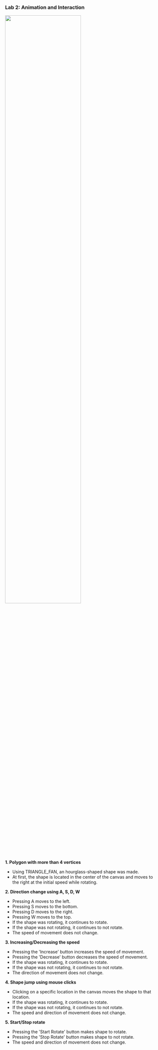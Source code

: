 
### Lab 2: Animation and Interaction

<img src="https://user-images.githubusercontent.com/53158200/154783413-203842eb-8f28-45c2-b44e-6fb292854b18.gif" width="70%" height="70%">

**1. Polygon with more than 4 vertices**

- Using TRIANGLE_FAN, an hourglass-shaped shape was made.
- At first, the shape is located in the center of the canvas and moves to the right at the initial speed while rotating.


**2. Direction change using A, S, D, W**

-  Pressing A moves to the left.
-  Pressing S moves to the bottom.
-  Pressing D moves to the right.
-  Pressing W moves to the top.
-  If the shape was rotating, it continues to rotate.
-  If the shape was not rotating, it continues to not rotate.
-  The speed of movement does not change.

**3. Increasing/Decreasing the speed**

-  Pressing the 'Increase' button increases the speed of movement.
-  Pressing the 'Decrease' button decreases the speed of movement.
-  If the shape was rotating, it continues to rotate.
-  If the shape was not rotating, it continues to not rotate.
-  The direction of movement does not change.


**4. Shape jump using mouse clicks**

- Clicking on a specific location in the canvas moves the shape to that location.
- If the shape was rotating, it continues to rotate.
- If the shape was not rotating, it continues to not rotate.
- The speed and direction of movement does not change.


**5. Start/Stop rotate**

- Pressing the 'Start Rotate' button makes shape to rotate.
- Pressing the 'Stop Rotate' button makes shape to not rotate.
- The speed and direction of movement does not change.